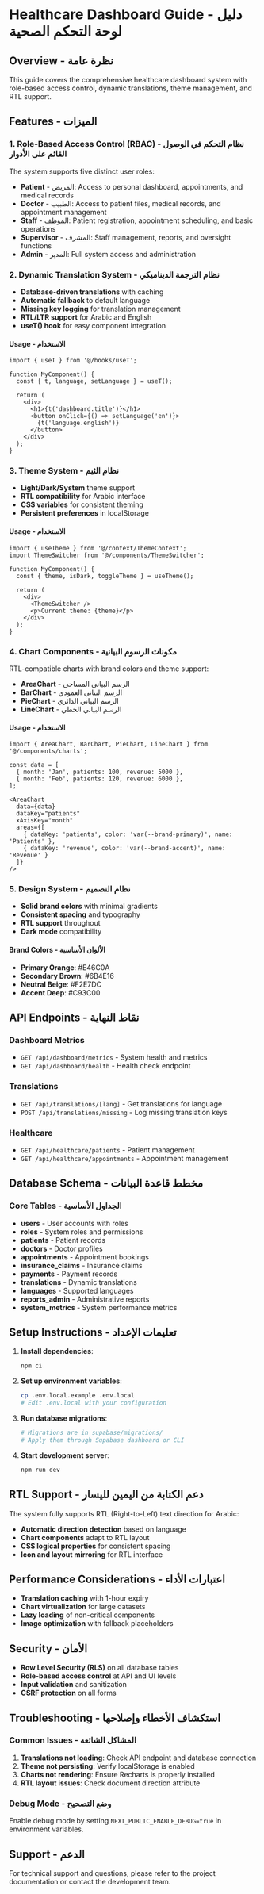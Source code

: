# Healthcare Dashboard Guide - دليل لوحة التحكم الصحية

## Overview - نظرة عامة

This guide covers the comprehensive healthcare dashboard system with role-based access control, dynamic translations, theme management, and RTL support.

## Features - الميزات

### 1. Role-Based Access Control (RBAC) - نظام التحكم في الوصول القائم على الأدوار

The system supports five distinct user roles:

- **Patient** - المريض: Access to personal dashboard, appointments, and medical records
- **Doctor** - الطبيب: Access to patient files, medical records, and appointment management
- **Staff** - الموظف: Patient registration, appointment scheduling, and basic operations
- **Supervisor** - المشرف: Staff management, reports, and oversight functions
- **Admin** - المدير: Full system access and administration

### 2. Dynamic Translation System - نظام الترجمة الديناميكي

- **Database-driven translations** with caching
- **Automatic fallback** to default language
- **Missing key logging** for translation management
- **RTL/LTR support** for Arabic and English
- **useT() hook** for easy component integration

#### Usage - الاستخدام

```tsx
import { useT } from '@/hooks/useT';

function MyComponent() {
  const { t, language, setLanguage } = useT();
  
  return (
    <div>
      <h1>{t('dashboard.title')}</h1>
      <button onClick={() => setLanguage('en')}>
        {t('language.english')}
      </button>
    </div>
  );
}
```

### 3. Theme System - نظام الثيم

- **Light/Dark/System** theme support
- **RTL compatibility** for Arabic interface
- **CSS variables** for consistent theming
- **Persistent preferences** in localStorage

#### Usage - الاستخدام

```tsx
import { useTheme } from '@/context/ThemeContext';
import ThemeSwitcher from '@/components/ThemeSwitcher';

function MyComponent() {
  const { theme, isDark, toggleTheme } = useTheme();
  
  return (
    <div>
      <ThemeSwitcher />
      <p>Current theme: {theme}</p>
    </div>
  );
}
```

### 4. Chart Components - مكونات الرسوم البيانية

RTL-compatible charts with brand colors and theme support:

- **AreaChart** - الرسم البياني المساحي
- **BarChart** - الرسم البياني العمودي
- **PieChart** - الرسم البياني الدائري
- **LineChart** - الرسم البياني الخطي

#### Usage - الاستخدام

```tsx
import { AreaChart, BarChart, PieChart, LineChart } from '@/components/charts';

const data = [
  { month: 'Jan', patients: 100, revenue: 5000 },
  { month: 'Feb', patients: 120, revenue: 6000 },
];

<AreaChart
  data={data}
  dataKey="patients"
  xAxisKey="month"
  areas={[
    { dataKey: 'patients', color: 'var(--brand-primary)', name: 'Patients' },
    { dataKey: 'revenue', color: 'var(--brand-accent)', name: 'Revenue' }
  ]}
/>
```

### 5. Design System - نظام التصميم

- **Solid brand colors** with minimal gradients
- **Consistent spacing** and typography
- **RTL support** throughout
- **Dark mode** compatibility

#### Brand Colors - الألوان الأساسية

- **Primary Orange**: #E46C0A
- **Secondary Brown**: #6B4E16
- **Neutral Beige**: #F2E7DC
- **Accent Deep**: #C93C00

## API Endpoints - نقاط النهاية

### Dashboard Metrics
- `GET /api/dashboard/metrics` - System health and metrics
- `GET /api/dashboard/health` - Health check endpoint

### Translations
- `GET /api/translations/[lang]` - Get translations for language
- `POST /api/translations/missing` - Log missing translation keys

### Healthcare
- `GET /api/healthcare/patients` - Patient management
- `GET /api/healthcare/appointments` - Appointment management

## Database Schema - مخطط قاعدة البيانات

### Core Tables - الجداول الأساسية

- **users** - User accounts with roles
- **roles** - System roles and permissions
- **patients** - Patient records
- **doctors** - Doctor profiles
- **appointments** - Appointment bookings
- **insurance_claims** - Insurance claims
- **payments** - Payment records
- **translations** - Dynamic translations
- **languages** - Supported languages
- **reports_admin** - Administrative reports
- **system_metrics** - System performance metrics

## Setup Instructions - تعليمات الإعداد

1. **Install dependencies**:
   ```bash
   npm ci
   ```

2. **Set up environment variables**:
   ```bash
   cp .env.local.example .env.local
   # Edit .env.local with your configuration
   ```

3. **Run database migrations**:
   ```bash
   # Migrations are in supabase/migrations/
   # Apply them through Supabase dashboard or CLI
   ```

4. **Start development server**:
   ```bash
   npm run dev
   ```

## RTL Support - دعم الكتابة من اليمين لليسار

The system fully supports RTL (Right-to-Left) text direction for Arabic:

- **Automatic direction detection** based on language
- **Chart components** adapt to RTL layout
- **CSS logical properties** for consistent spacing
- **Icon and layout mirroring** for RTL interface

## Performance Considerations - اعتبارات الأداء

- **Translation caching** with 1-hour expiry
- **Chart virtualization** for large datasets
- **Lazy loading** of non-critical components
- **Image optimization** with fallback placeholders

## Security - الأمان

- **Row Level Security (RLS)** on all database tables
- **Role-based access control** at API and UI levels
- **Input validation** and sanitization
- **CSRF protection** on all forms

## Troubleshooting - استكشاف الأخطاء وإصلاحها

### Common Issues - المشاكل الشائعة

1. **Translations not loading**: Check API endpoint and database connection
2. **Theme not persisting**: Verify localStorage is enabled
3. **Charts not rendering**: Ensure Recharts is properly installed
4. **RTL layout issues**: Check document direction attribute

### Debug Mode - وضع التصحيح

Enable debug mode by setting `NEXT_PUBLIC_ENABLE_DEBUG=true` in environment variables.

## Support - الدعم

For technical support and questions, please refer to the project documentation or contact the development team.
